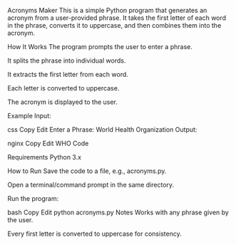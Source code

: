 Acronyms Maker
This is a simple Python program that generates an acronym from a user-provided phrase.
It takes the first letter of each word in the phrase, converts it to uppercase, and then combines them into the acronym.

How It Works
The program prompts the user to enter a phrase.

It splits the phrase into individual words.

It extracts the first letter from each word.

Each letter is converted to uppercase.

The acronym is displayed to the user.

Example
Input:

css
Copy
Edit
Enter a Phrase: World Health Organization
Output:

nginx
Copy
Edit
WHO
Code

Requirements
Python 3.x

How to Run
Save the code to a file, e.g., acronyms.py.

Open a terminal/command prompt in the same directory.

Run the program:

bash
Copy
Edit
python acronyms.py
Notes
Works with any phrase given by the user.

Every first letter is converted to uppercase for consistency.

